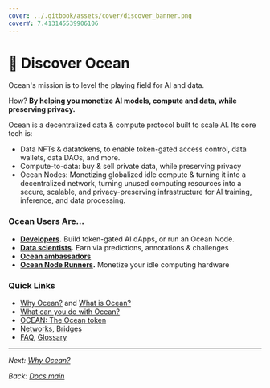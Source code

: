 ```yaml
---
cover: ../.gitbook/assets/cover/discover_banner.png
coverY: 7.413145539906106
---
```


# 🌊 Discover Ocean

Ocean's mission is to level the playing field for AI and data.

How? **By helping you monetize AI models, compute and data, while preserving privacy.**

Ocean is a decentralized data & compute protocol built to scale AI. Its core tech is:

* Data NFTs & datatokens, to enable token-gated access control, data wallets, data DAOs, and more.
* Compute-to-data: buy & sell private data, while preserving privacy
* Ocean Nodes: Monetizing globalized idle compute & turning it into a decentralized network, turning unused computing resources into a secure, scalable, and privacy-preserving infrastructure for AI training, inference, and data processing. 

### Ocean Users Are...

* [**Developers**](../developers/)**.** Build token-gated AI dApps, or run an Ocean Node.
* [**Data scientists**](../data-scientists/)**.** Earn via predictions, annotations & challenges
* [**Ocean ambassadors**](https://oceanprotocol.com/explore/community)
* [**Ocean Node Runners**](https://docs.oceanprotocol.com/developers/ocean-node)**.** Monetize your idle computing hardware 

### Quick Links

* [Why Ocean?](why-ocean.md) and [What is Ocean?](what-is-ocean.md)
* [What can you do with Ocean?](benefits.md)
* [OCEAN: The Ocean token](ocean-token.md)
* [Networks](networks/), [Bridges](networks/bridges.md)
* [FAQ](faq.md), [Glossary](glossary.md)

***

_Next:_ [_Why Ocean?_](why-ocean.md)

_Back:_ [_Docs main_](../)
